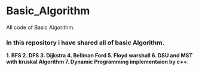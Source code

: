 # Basic_Algorithm
All code of Basic Algorithm.
<h3> In this repository i have shared all of basic Algorithm. </h3>
<b>
1. BFS
2. DFS
3. Dijkstra
4. Bellman Ford
5. Floyd warshall
6. DSU and MST with kruskal Algorithm
7. Dynamic Programming
implementaion by c++.
</b>
